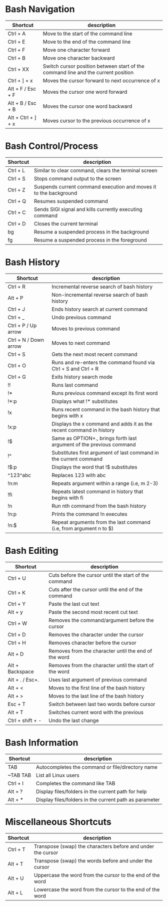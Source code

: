 # Bash Navigation

| Shortcut           | description                                                                       |
| ------------------ | --------------------------------------------------------------------------------- |
| Ctrl + A           | Move to the start of the command line                                             |
| Ctrl + E           | Move to the end of the command line                                               |
| Ctrl + F           | Move one character forward                                                        |
| Ctrl + B           | Move one character backward                                                       |
| Ctrl + XX          | Switch cursor position between start of the command line and the current position |
| Ctrl + ] + x       | Moves the cursor forward to next occurrence of x                                  |
| Alt + F / Esc + F  | Moves the cursor one word forward                                                 |
| Alt + B / Esc + B  | Moves the cursor one word backward                                                |
| Alt + Ctrl + ] + x | Moves cursor to the previous occurrence of x                                      |

# Bash Control/Process

| Shortcut | description                                                       |
| -------- | ----------------------------------------------------------------- |
| Ctrl + L | Similar to clear command, clears the terminal screen              |
| Ctrl + S | Stops command output to the screen                                |
| Ctrl + Z | Suspends current command execution and moves it to the background |
| Ctrl + Q | Resumes suspended command                                         |
| Ctrl + C | Sends SIGI signal and kills currently executing command           |
| Ctrl + D | Closes the current terminal                                       |
| bg       | Resume a suspended process in the background                                                 |
| fg       | Resume a suspended process in the foreground                                                 |

# Bash History

| Shortcut              | description                                                          |
| --------------------- | -------------------------------------------------------------------- |
| Ctrl + R              | Incremental reverse search of bash history                           |
| Alt + P               | Non-incremental reverse search of bash history                       |
| Ctrl + J              | Ends history search at current command                               |
| Ctrl + _              | Undo previous command                                                |
| Ctrl + P / Up arrow   | Moves to previous command                                            |
| Ctrl + N / Down arrow | Moves to next command                                                |
| Ctrl + S              | Gets the next most recent command                                    |
| Ctrl + O              | Runs and re-enters the command found via Ctrl + S and Ctrl + R       |
| Ctrl + G              | Exits history search mode                                            |
| !!                    | Runs last command                                                    |
| !*                    | Runs previous command except its first word                          |
| !*:p                  | Displays what !* substitutes                                         |
| !x                    | Runs recent command in the bash history that begins with x           |
| !x:p                  | Displays the x command and adds it as the recent command in history  |
| !$                    | Same as OPTION+., brings forth last argument of the previous command |
| !^                    | Substitutes first argument of last command in the current command    |
| !$:p                  | Displays the word that !$ substitutes                                |
| ^123^abc              | Replaces 123 with abc                                                |
| !n:m                  | Repeats argument within a range (i.e, m 2-3)                         |
| !fi                   | Repeats latest command in history that begins with fi                |
| !n                    | Run nth command from the bash history                                |
| !n:p                  | Prints the command !n executes                                       |
| !n:$                  | Repeat arguments from the last command (i.e, from argument n to $)   |

# Bash Editing

| Shortcut         | description                                            |
| ---------------- | ------------------------------------------------------ |
| Ctrl + U         | Cuts before the cursor until the start of the command  |
| Ctrl + K         | Cuts after the cursor until the end of the command     |
| Ctrl + Y         | Paste the last cut text                                |
| Alt + y          | Paste the second most recent cut text                  |
| Ctrl + W         | Removes the command/argument before the cursor         |
| Ctrl + D         | Removes the character under the cursor                 |
| Ctrl + H         | Removes character before the cursor                    |
| Alt + D          | Removes from the character until the end of the word   |
| Alt + Backspace  | Removes from the character until the start of the word |
| Alt + . / Esc+.  | Uses last argument of previous command                 |
| Alt + <          | Moves to the first line of the bash history            |
| Alt + >          | Moves to the last line of the bash history             |
| Esc + T          | Switch between last two words before cursor            |
| Alt + T          | Switches current word with the previous                |
| Ctrl + shift + - | Undo the last change                                   |

# Bash Information

| Shortcut | description                                            |
| -------- | ------------------------------------------------------ |
| TAB      | Autocompletes the command or file/directory name       |
| ~TAB TAB | List all Linux users                                   |
| Ctrl + I | Completes the command like TAB                         |
| Alt + ?  | Display files/folders in the current path for help     |
| Alt + *  | Display files/folders in the current path as parameter |

# Miscellaneous Shortcuts

| Shortcut | description                                                 |
| -------- | ----------------------------------------------------------- |
| Ctrl + T | Transpose (swap) the characters before and under the cursor |
| Alt + T  | Transpose (swap) the words before and under the cursor      |
| Alt + U  | Uppercase the word from the cursor to the end of the word   |
| Alt + L  | Lowercase the word from the cursor to the  end of the word  |